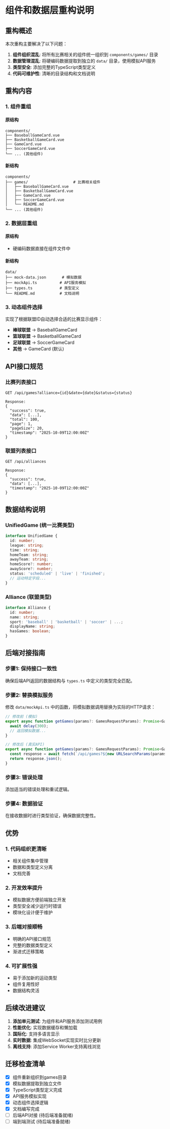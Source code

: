 # 组件和数据层重构说明

## 重构概述

本次重构主要解决了以下问题：

1. **组件组织混乱**: 将所有比赛相关的组件统一组织到 `components/games/` 目录
2. **数据管理混乱**: 将硬编码数据提取到独立的 `data/` 目录，使用模拟API服务
3. **类型安全**: 添加完整的TypeScript类型定义
4. **代码可维护性**: 清晰的目录结构和文档说明

## 重构内容

### 1. 组件重组

#### 原结构
```
components/
├── BaseballGameCard.vue
├── BasketballGameCard.vue
├── GameCard.vue
├── SoccerGameCard.vue
└── ... (其他组件)
```

#### 新结构
```
components/
├── games/                    # 比赛相关组件
│   ├── BaseballGameCard.vue
│   ├── BasketballGameCard.vue
│   ├── GameCard.vue
│   ├── SoccerGameCard.vue
│   └── README.md
└── ... (其他组件)
```

### 2. 数据层重组

#### 原结构
- 硬编码数据直接在组件文件中

#### 新结构
```
data/
├── mock-data.json       # 模拟数据
├── mockApi.ts          # API服务模拟
├── types.ts            # 类型定义
└── README.md           # 文档说明
```

### 3. 动态组件选择

实现了根据联盟ID自动选择合适的比赛显示组件：

- **棒球联盟** → BaseballGameCard
- **篮球联盟** → BasketballGameCard
- **足球联盟** → SoccerGameCard
- **其他** → GameCard (默认)

## API接口规范

### 比赛列表接口
```
GET /api/games?alliance={id}&date={date}&status={status}

Response:
{
  "success": true,
  "data": [...],
  "total": 100,
  "page": 1,
  "pageSize": 20,
  "timestamp": "2025-10-09T12:00:00Z"
}
```

### 联盟列表接口
```
GET /api/alliances

Response:
{
  "success": true,
  "data": [...],
  "timestamp": "2025-10-09T12:00:00Z"
}
```

## 数据结构说明

### UnifiedGame (统一比赛类型)
```typescript
interface UnifiedGame {
  id: number;
  league: string;
  time: string;
  homeTeam: string;
  awayTeam: string;
  homeScore?: number;
  awayScore?: number;
  status: 'scheduled' | 'live' | 'finished';
  // 运动特定字段...
}
```

### Alliance (联盟类型)
```typescript
interface Alliance {
  id: number;
  name: string;
  sport: 'baseball' | 'basketball' | 'soccer' | ...;
  displayName: string;
  hasGames: boolean;
}
```

## 后端对接指南

### 步骤1: 保持接口一致性
确保后端API返回的数据结构与 `types.ts` 中定义的类型完全匹配。

### 步骤2: 替换模拟服务
修改 `data/mockApi.ts` 中的函数，将模拟数据调用替换为实际的HTTP请求：

```typescript
// 修改前 (模拟)
export async function getGames(params?: GamesRequestParams): Promise<GamesApiResponse> {
  await delay(300);
  // 返回模拟数据...
}

// 修改后 (真实API)
export async function getGames(params?: GamesRequestParams): Promise<GamesApiResponse> {
  const response = await fetch(`/api/games?${new URLSearchParams(params)}`);
  return response.json();
}
```

### 步骤3: 错误处理
添加适当的错误处理和重试逻辑。

### 步骤4: 数据验证
在接收数据时进行类型验证，确保数据完整性。

## 优势

### 1. 代码组织更清晰
- 相关组件集中管理
- 数据和类型定义分离
- 文档完善

### 2. 开发效率提升
- 模拟数据方便前端独立开发
- 类型安全减少运行时错误
- 模块化设计便于维护

### 3. 后端对接顺畅
- 明确的API接口规范
- 完整的数据类型定义
- 渐进式迁移策略

### 4. 可扩展性强
- 易于添加新的运动类型
- 组件复用性好
- 数据结构灵活

## 后续改进建议

1. **添加单元测试**: 为组件和API服务添加测试用例
2. **性能优化**: 实现数据缓存和懒加载
3. **国际化**: 支持多语言显示
4. **实时数据**: 集成WebSocket实现实时比分更新
5. **离线支持**: 添加Service Worker支持离线浏览

## 迁移检查清单

- [x] 组件重新组织到games目录
- [x] 模拟数据提取到独立文件
- [x] TypeScript类型定义完成
- [x] API服务模拟实现
- [x] 动态组件选择逻辑
- [x] 文档编写完成
- [ ] 后端API对接 (待后端准备就绪)
- [ ] 端到端测试 (待后端准备就绪)
